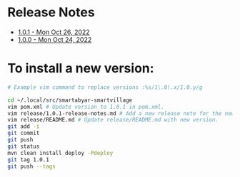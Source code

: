 
# Release Notes

- [ 1.0.1 - Mon Oct 26, 2022 ](1.0.1-release-notes.md)
- [ 1.0.0 - Mon Oct 24, 2022 ](1.0.0-release-notes.md)

# To install a new version: 

```bash
# Example vim command to replace versions :%s/1\.0\.x/1.0.y/g

cd ~/.local/src/smartabyar-smartvillage
vim pom.xml # Update version to 1.0.1 in pom.xml. 
vim release/1.0.1-release-notes.md # Add a new release note for the new version. 
vim release/README.md # Update release/README.md with new version. 
git add -i
git commit
git push
git status
mvn clean install deploy -Pdeploy
git tag 1.0.1
git push --tags
```
